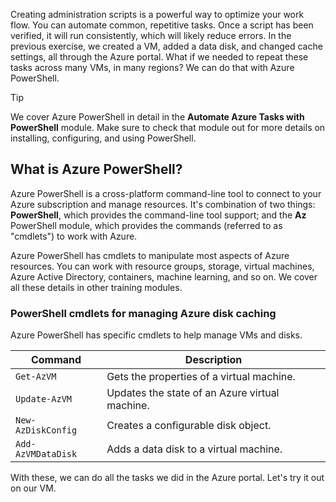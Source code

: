 Creating administration scripts is a powerful way to optimize your work flow. You can automate common, repetitive tasks. Once a script has been verified, it will run consistently, which will likely reduce errors. In the previous exercise, we created a VM, added a data disk, and changed cache settings, all through the Azure portal. What if we needed to repeat these tasks across many VMs, in many regions? We can do that with Azure PowerShell.

> [!TIP]
> We cover Azure PowerShell in detail in the **Automate Azure Tasks with PowerShell** module. Make sure to check that module out for more details on installing, configuring, and using PowerShell.

## What is Azure PowerShell?

Azure PowerShell is a cross-platform command-line tool to connect to your Azure subscription and manage resources. It's combination of two things: **PowerShell**, which provides the command-line tool support; and the **Az** PowerShell module, which provides the commands (referred to as "cmdlets") to work with Azure. 

Azure PowerShell has cmdlets to manipulate most aspects of Azure resources. You can work with resource groups, storage, virtual machines, Azure Active Directory, containers, machine learning, and so on. We cover all these details in other training modules.

### PowerShell cmdlets for managing Azure disk caching

Azure PowerShell has specific cmdlets to help manage VMs and disks.

|Command  | Description |
|---------|-------------|
| `Get-AzVM`         | Gets the properties of a virtual machine.       |
| `Update-AzVM`      | Updates the state of an Azure virtual machine.  |
| `New-AzDiskConfig` | Creates a configurable disk object.             |
| `Add-AzVMDataDisk` | Adds a data disk to a virtual machine.          |

With these, we can do all the tasks we did in the Azure portal. Let's try it out on our VM.
